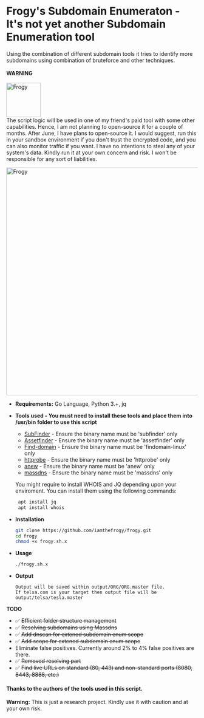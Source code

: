 # Frogy's Subdomain Enumeraton - It's not yet another Subdomain Enumeration tool
Using the combination of different subdomain tools it tries to identify more subdomains using combination of bruteforce and other techniques. <br/><br/>
**WARNING**<br/><br/>
<img src="https://user-images.githubusercontent.com/8291014/108618620-7327f380-7417-11eb-8f5a-2b462a820502.png" alt="Frogy" title="Frogy" height="90"/><br/>
The script logic will be used in one of my friend's paid tool with some other capabilities. Hence, I am not planning to open-source it for a couple of months. After June, I have plans to open-source it. I would suggest, run this in your sandbox environment if you don't trust the encrypted code, and you can also monitor traffic if you want. I have no intentions to steal any of your system's data. Kindly run it at your own concern and risk. I won't be responsible for any sort of liabilities.

<img src="https://user-images.githubusercontent.com/8291014/108609113-9de85c80-73c3-11eb-8836-aa2e947063e1.png" alt="Frogy" title="Frogy" height="600" />

+ **Requirements:** Go Language, Python 3.+, jq<br/>
+ **Tools used - You must need to install these tools and place them into /usr/bin folder to use this script**<br/>

  + [SubFinder](https://github.com/projectdiscovery/subfinder) - Ensure the binary name must be 'subfinder' only
  + [Assetfinder](https://github.com/tomnomnom/assetfinder) - Ensure the binary name must be 'assetfinder' only
  + [Find-domain](https://github.com/Findomain/Findomain) - Ensure the binary name must be 'findomain-linux' only
  + [httprobe](https://github.com/tomnomnom/httprobe) - Ensure the binary name must be 'httprobe' only
  + [anew](https://github.com/tomnomnom/anew) - Ensure the binary name must be 'anew' only
  + [massdns](https://github.com/blechschmidt/massdns) - Ensure the binary name must be 'massdns' only
  
  You might require to install WHOIS and JQ depending upon your enviroment. You can install them using the following commands:
   ```sh
    apt install jq
    apt install whois
    ```
  
+ **Installation**
    ```sh
    git clone https://github.com/iamthefrogy/frogy.git
    cd frogy
    chmod +x frogy.sh.x
    ```
+ **Usage**
    ```sh
    ./frogy.sh.x
    ```
+ **Output**
    ```
    Output will be saved within output/ORG/ORG.master file. 
    If telsa.com is your target then output file will be output/telsa/tesla.master
    ```
    
**TODO**
- ✅  ~~Efficient folder structure management~~
- ✅  ~~Resolving subdomains using Massdns~~
- ✅  ~~Add dnscan for extened subdomain enum scope~~
- ✅  ~~Add scope for extened subdomain enum scope~~
- Eliminate false positives. Currently around 2% to 4% false positives are there.
- ✅  ~~Removed resolving part~~
- ✅  ~~Find live URLs on standard (80, 443) and non-standard ports (8080, 8443, 8888, etc.)~~

#### Thanks to the authors of the tools used in this script.

**Warning:** This is just a research project. Kindly use it with caution and at your own risk.
